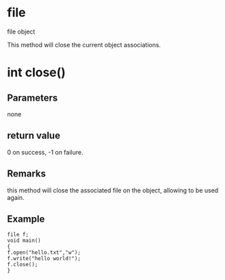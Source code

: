 # file

file object


This method will close the current object associations.

# int close()

## Parameters

none

## return value

0 on success, -1 on failure.

## Remarks

this method will close the associated file on the object, allowing to be used again.

## Example

```
file f;
void main()
{
f.open("hello.txt","w");
f.write("hello world!");
f.close();
}
```